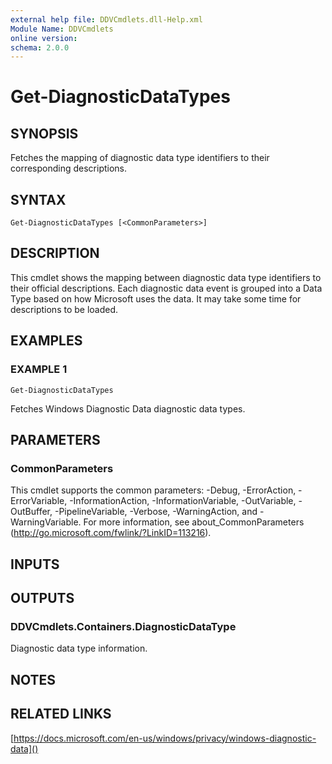 ```yaml
---
external help file: DDVCmdlets.dll-Help.xml
Module Name: DDVCmdlets
online version:
schema: 2.0.0
---
```


# Get-DiagnosticDataTypes

## SYNOPSIS
Fetches the mapping of diagnostic data type identifiers to their corresponding descriptions.

## SYNTAX

```
Get-DiagnosticDataTypes [<CommonParameters>]
```

## DESCRIPTION
This cmdlet shows the mapping between diagnostic data type identifiers to their official descriptions.
Each diagnostic data event is grouped into a Data Type based on how Microsoft uses the data.
It may take some time for descriptions to be loaded.

## EXAMPLES

### EXAMPLE 1
```
Get-DiagnosticDataTypes
```

Fetches Windows Diagnostic Data diagnostic data types.

## PARAMETERS

### CommonParameters
This cmdlet supports the common parameters: -Debug, -ErrorAction, -ErrorVariable, -InformationAction, -InformationVariable, -OutVariable, -OutBuffer, -PipelineVariable, -Verbose, -WarningAction, and -WarningVariable. For more information, see about_CommonParameters (http://go.microsoft.com/fwlink/?LinkID=113216).

## INPUTS

## OUTPUTS

### DDVCmdlets.Containers.DiagnosticDataType
Diagnostic data type information.

## NOTES

## RELATED LINKS

[https://docs.microsoft.com/en-us/windows/privacy/windows-diagnostic-data]()

